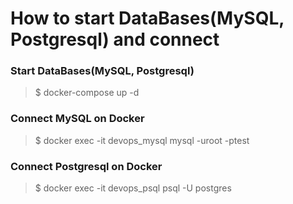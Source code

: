# How to start DataBases(MySQL, Postgresql) and connect

### Start DataBases(MySQL, Postgresql)

>$ docker-compose up -d

### Connect MySQL on Docker

>$ docker exec -it devops_mysql mysql -uroot -ptest

### Connect Postgresql on Docker

>$ docker exec -it devops_psql psql -U postgres